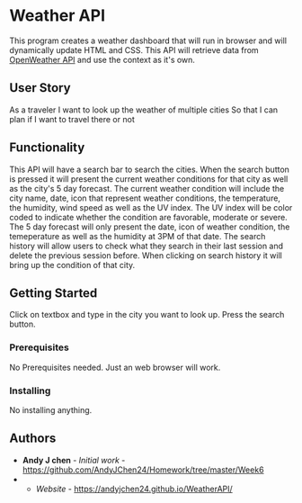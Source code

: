 # Weather API

This program creates a weather dashboard that will run in browser and will dynamically update HTML and CSS. This API will retrieve data from [OpenWeather API](https://openweathermap.org/api) and use the context as it's own. 

## User Story

As a traveler 
I want to look up the weather of multiple cities
So that I can plan if I want to travel there or not

## Functionality
This API will have a search bar to search the cities. When the search button is pressed it will present the current weather conditions for that city as well as the city's 5 day forecast. The current weather condition will include the city name, date, icon that represent weather conditions, the temperature, the humidity, wind speed as well as the UV index. The UV index will be color coded to indicate whether the condition are favorable, moderate or severe. The 5 day forecast will only present the date, icon of weather condition, the temeperature as well as the humidity at 3PM of that date. The search history will allow users to check what they search in their last session and delete the previous session before. When clicking on search history it will bring up the condition of that city.  

## Getting Started

Click on textbox and type in the city you want to look up. Press the search button.

### Prerequisites

No Prerequisites needed. Just an web browser will work.

### Installing

No installing anything.

## Authors

* **Andy J chen** - *Initial work* - https://github.com/AndyJChen24/Homework/tree/master/Week6
* - *Website* - https://andyjchen24.github.io/WeatherAPI/

